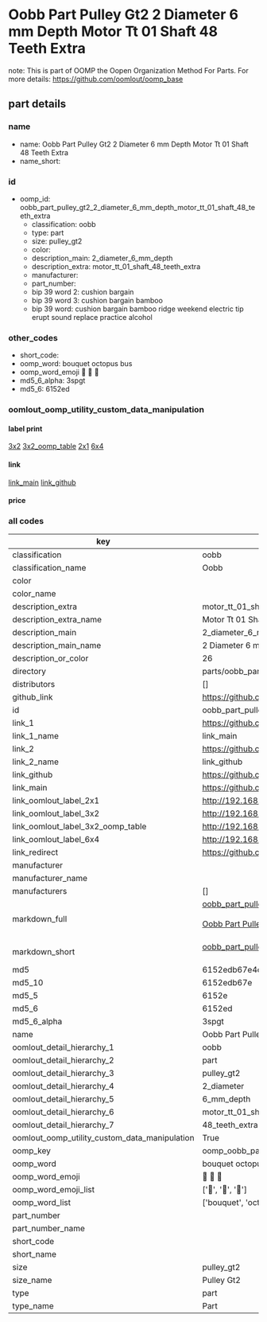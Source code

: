 # Oobb Part Pulley Gt2 2 Diameter 6 mm Depth Motor Tt 01 Shaft 48 Teeth Extra  

note: This is part of OOMP the Oopen Organization Method For Parts. For more details: https://github.com/oomlout/oomp_base

##  part details
  







### name
* name: Oobb Part Pulley Gt2 2 Diameter 6 mm Depth Motor Tt 01 Shaft 48 Teeth Extra
* name_short: 
### id
* oomp_id: oobb_part_pulley_gt2_2_diameter_6_mm_depth_motor_tt_01_shaft_48_teeth_extra
  * classification: oobb
  * type: part
  * size: pulley_gt2
  * color: 
  * description_main: 2_diameter_6_mm_depth
  * description_extra: motor_tt_01_shaft_48_teeth_extra
  * manufacturer: 
  * part_number: 
  * bip 39 word 2: cushion bargain
  * bip 39 word 3: cushion bargain bamboo
  * bip 39 word: cushion bargain bamboo ridge weekend electric tip erupt sound replace practice alcohol

### other_codes
* short_code: 
* oomp_word: bouquet octopus bus
* oomp_word_emoji :bouquet: :octopus: :bus:
* md5_6_alpha: 3spgt
* md5_6: 6152ed






### oomlout_oomp_utility_custom_data_manipulation
#### label print
[3x2](http://192.168.1.245:1112/?label=oomp%203spgt)
[3x2_oomp_table](http://192.168.1.108:1112/?label=oomp%203spgt)
[2x1](http://192.168.1.242:1112/?label=oomp%203spgt)
[6x4](http://192.168.1.55:1112/?label=oomp%203spgt)    

#### link

[link_main](https://github.com/oomlout/oomlout_oomp_version_1_messy/tree/main/parts/oobb_part_pulley_gt2_2_diameter_6_mm_depth_motor_tt_01_shaft_48_teeth_extra) [link_github](https://github.com/oomlout/oomlout_oomp_version_1_messy/tree/main/parts/oobb_part_pulley_gt2_2_diameter_6_mm_depth_motor_tt_01_shaft_48_teeth_extra)                             

#### price







### all codes 
| key | value |  
| --- | --- |  
| classification | oobb |  
| classification_name | Oobb |  
| color |  |  
| color_name |  |  
| description_extra | motor_tt_01_shaft_48_teeth_extra |  
| description_extra_name | Motor Tt 01 Shaft 48 Teeth Extra |  
| description_main | 2_diameter_6_mm_depth |  
| description_main_name | 2 Diameter 6 mm Depth |  
| description_or_color | 26 |  
| directory | parts/oobb_part_pulley_gt2_2_diameter_6_mm_depth_motor_tt_01_shaft_48_teeth_extra |  
| distributors | [] |  
| github_link | https://github.com/oomlout/oomlout_oomp_part_src/tree/main/parts/oobb_part_pulley_gt2_2_diameter_6_mm_depth_motor_tt_01_shaft_48_teeth_extra |  
| id | oobb_part_pulley_gt2_2_diameter_6_mm_depth_motor_tt_01_shaft_48_teeth_extra |  
| link_1 | https://github.com/oomlout/oomlout_oomp_version_1_messy/tree/main/parts/oobb_part_pulley_gt2_2_diameter_6_mm_depth_motor_tt_01_shaft_48_teeth_extra |  
| link_1_name | link_main |  
| link_2 | https://github.com/oomlout/oomlout_oomp_version_1_messy/tree/main/parts/oobb_part_pulley_gt2_2_diameter_6_mm_depth_motor_tt_01_shaft_48_teeth_extra |  
| link_2_name | link_github |  
| link_github | https://github.com/oomlout/oomlout_oomp_version_1_messy/tree/main/parts/oobb_part_pulley_gt2_2_diameter_6_mm_depth_motor_tt_01_shaft_48_teeth_extra |  
| link_main | https://github.com/oomlout/oomlout_oomp_version_1_messy/tree/main/parts/oobb_part_pulley_gt2_2_diameter_6_mm_depth_motor_tt_01_shaft_48_teeth_extra |  
| link_oomlout_label_2x1 | http://192.168.1.242:1112/?label=oomp%203spgt |  
| link_oomlout_label_3x2 | http://192.168.1.245:1112/?label=oomp%203spgt |  
| link_oomlout_label_3x2_oomp_table | http://192.168.1.108:1112/?label=oomp%203spgt |  
| link_oomlout_label_6x4 | http://192.168.1.55:1112/?label=oomp%203spgt |  
| link_redirect | https://github.com/oomlout/oomlout_oomp_version_1_messy/tree/main/parts/oobb_part_pulley_gt2_2_diameter_6_mm_depth_motor_tt_01_shaft_48_teeth_extra |  
| manufacturer |  |  
| manufacturer_name |  |  
| manufacturers | [] |  
| markdown_full | [oobb_part_pulley_gt2_2_diameter_6_mm_depth_motor_tt_01_shaft_48_teeth_extra](none)<br>[](none)<br>[Oobb Part Pulley Gt2 2 Diameter 6 Mm Depth Motor Tt 01 Shaft 48 Teeth Extra](none)<br><br> |  
| markdown_short | [oobb_part_pulley_gt2_2_diameter_6_mm_depth_motor_tt_01_shaft_48_teeth_extra](none)<br><br> |  
| md5 | 6152edb67e4cfc511dfc8b982404a9b3 |  
| md5_10 | 6152edb67e |  
| md5_5 | 6152e |  
| md5_6 | 6152ed |  
| md5_6_alpha | 3spgt |  
| name | Oobb Part Pulley Gt2 2 Diameter 6 mm Depth Motor Tt 01 Shaft 48 Teeth Extra |  
| oomlout_detail_hierarchy_1 | oobb |  
| oomlout_detail_hierarchy_2 | part |  
| oomlout_detail_hierarchy_3 | pulley_gt2 |  
| oomlout_detail_hierarchy_4 | 2_diameter |  
| oomlout_detail_hierarchy_5 | 6_mm_depth |  
| oomlout_detail_hierarchy_6 | motor_tt_01_shaft |  
| oomlout_detail_hierarchy_7 | 48_teeth_extra |  
| oomlout_oomp_utility_custom_data_manipulation | True |  
| oomp_key | oomp_oobb_part_pulley_gt2_2_diameter_6_mm_depth_motor_tt_01_shaft_48_teeth_extra |  
| oomp_word | bouquet octopus bus |  
| oomp_word_emoji | :bouquet: :octopus: :bus: |  
| oomp_word_emoji_list | [':bouquet:', ':octopus:', ':bus:'] |  
| oomp_word_list | ['bouquet', 'octopus', 'bus'] |  
| part_number |  |  
| part_number_name |  |  
| short_code |  |  
| short_name |  |  
| size | pulley_gt2 |  
| size_name | Pulley Gt2 |  
| type | part |  
| type_name | Part |  
